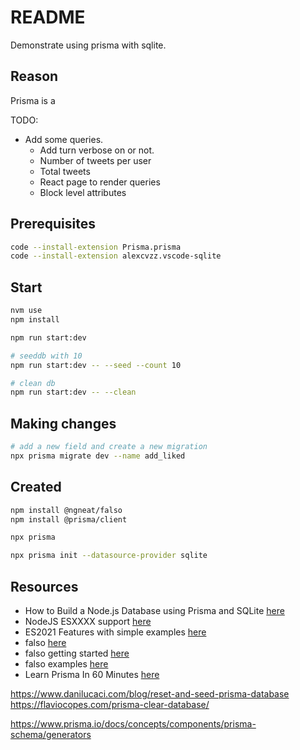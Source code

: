 # README

Demonstrate using prisma with sqlite.  

## Reason

Prisma is a 

TODO:

* Add some queries.  
  * Add turn verbose on or not.  
  * Number of tweets per user
  * Total tweets
  * React page to render queries
  * Block level attributes

## Prerequisites

```sh
code --install-extension Prisma.prisma
code --install-extension alexcvzz.vscode-sqlite
```

## Start

```sh
nvm use
npm install

npm run start:dev

# seeddb with 10  
npm run start:dev -- --seed --count 10 

# clean db
npm run start:dev -- --clean 
```

## Making changes

```sh
# add a new field and create a new migration
npx prisma migrate dev --name add_liked  
```

## Created

```sh
npm install @ngneat/falso 
npm install @prisma/client

npx prisma

npx prisma init --datasource-provider sqlite
```

## Resources

* How to Build a Node.js Database using Prisma and SQLite [here](https://www.freecodecamp.org/news/build-nodejs-database-using-prisma-orm/)  
* NodeJS ESXXXX support [here](https://node.green/)  
* ES2021 Features with simple examples [here](https://dev.to/carlillo/es2021-features-with-simple-examples-27d3)  
* falso [here](https://netbasal.com/generate-fake-data-in-the-browser-and-node-js-using-falso-3998d2bcbaaf)
* falso getting started [here](https://ngneat.github.io/falso/docs/getting-started/)
* falso examples [here](https://ngneat.github.io/falso/docs/general/#randboolean)
* Learn Prisma In 60 Minutes [here](https://www.youtube.com/watch?v=RebA5J-rlwg)

https://www.danilucaci.com/blog/reset-and-seed-prisma-database
https://flaviocopes.com/prisma-clear-database/

https://www.prisma.io/docs/concepts/components/prisma-schema/generators

